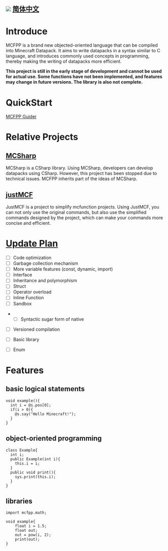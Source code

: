 ![](https://user-images.githubusercontent.com/90548686/236462051-b901f99c-bdef-435c-8ca2-0dda37b25285.png)
[简体中文](./README_CN.md)
------------
# Introduce
MCFPP is a brand new objected-oriented language that can be compiled into Minecraft Datapack. It aims to write datapacks in a syntax similar to C language, and introduces commonly used concepts in programming, thereby making the writing of datapacks more efficient.

**This project is still in the early stage of development and cannot be used for actual use. Some functions have not been implemented, and features may change in future versions. The library is also not complete.**

# QuickStart
[MCFPP Guider](https://alumopper.github.io/mcfppguide/en-US/quickstart)
# Relative Projects
## [MCSharp](https://github.com/Voziv/MCSharp)

MCSharp is a CSharp library. Using MCSharp, developers can develop datapacks using CSharp. However, this project has been stopped due to technical issues. MCFPP inherits part of the ideas of MCSharp.

## [justMCF](https://github.com/XiLaiTL/JustMCF)

JustMCF is a project to simplify mcfunction projects. Using JustMCF, you can not only use the original commands, but also use the simplified commands designed by the project, which can make your commands more concise and efficient.

# [Update Plan](./TODO.md)
* [ ] Code optimization
* [ ] Garbage collection mechanism
* [ ] More variable features (const, dynamic, import)
* [ ] Interface
* [ ] Inheritance and polymorphism
* [ ] Struct
* [ ] Operator overload
* [ ] Inline Function
* [ ] Sandbox
*    * [ ] Syntactic sugar form of native
* [ ] Versioned compilation
* [ ] Basic library
* [ ] Enum


# Features
## basic logical statements
```
void example(){
  int i = @s.pos[0];
  if(i > 0){
    @s.say("Hello Minecraft!");
  }
}
```
## object-oriented programming
```
class Example{
  int i;
  public Example(int i){
    this.i = i;
  }
  public void print(){
    sys.print(this.i);
  }
}
```
## libraries
```
import mcfpp.math;

void example{
    float i = 1.5;
    float out;
    out = pow(i, 2);
    print(out);
}
```
